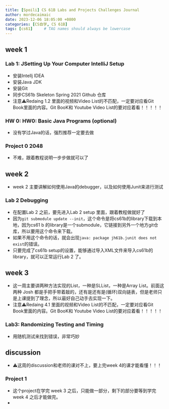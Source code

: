 ```yaml
---
title: [Spoili] CS 61B Labs and Projects Challenges Journal
author: mordecaimaic
date: 2023-12-06 18:05:00 +0800
categories: [CS自学, CS 61B]
tags: [cs61]     # TAG names should always be lowercase
---
```


## week 1

### Lab 1: JSetting Up Your Computer IntelliJ Setup
* 安装Intellj IDEA
* 安装Java JDK
* 安装Git
* 同步CS61b Skeleton Spring 2021 Github 仓库
* 注意⚠️Redaing 1.2 里面的视频和Video List的不匹配，一定要对应看Git Book里面的内容。Git BooK和 Youtube Video List的要对应着看！！！！！

### HW 0: HW0: Basic Java Programs (optional)
* 没有学过Java的话，强烈推荐一定要去做

### Project 0 2048
* 不难，跟着教程说明一步步做就可以了

## week 2 
* week 2 主要讲解如何使用Java的debugger，以及如何使用Junit来进行测试

### Lab 2 Debugging
* 在配置Lab 2 之前，要先进入Lab 2 setup 里面，跟着教程做就好了
* 因为`git submodule update --init`，这个命令是将cs61b的library下载到本地，因为cs61 b 的library是一个submodule，它链接到另外一个地方git仓库，所以要用这个命令来下载。
* 如果不用这个命令的话，就会出现`java: package jh61b.junit does not exist`的错误。
* 只要完成了cs61b setup的设置，能够通过导入XML文件来导入cs61b的library，就可以正常运行Lab 2 了。


## week 3
* 这一周主要讲两种方法实现的List，一种是SLList，一种是Array List。前面这两种 Josh 都是手把手带着敲的，还有是还有是(循环)双向链表，但是老师只是上课提到了理念，所以最好自己动手去实现一下。
* 注意⚠️Redaing 4.1 里面的视频和Video List的不匹配，一定要对应看Git Book里面的内容。Git BooK和 Youtube Video List的要对应着看！！！！！


### Lab3: Randomizing Testing and Timing
* 用随机测试来找到错误，非常巧妙

## discussion
* ⚠️这周的discussion和老师的课对不上，要上完week 4的课才能看懂！！！

### Project 1
* 这个project在学完 week 3 之后，只能做一部分，剩下的部分要等到学完 week 4 之后才能做完。
* 
